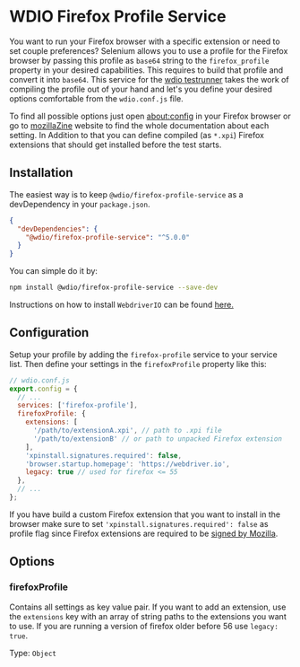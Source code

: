 WDIO Firefox Profile Service
============================

You want to run your Firefox browser with a specific extension or need to set couple preferences? Selenium allows you to use a profile for the Firefox browser by passing this profile as `base64` string to the `firefox_profile` property in your desired capabilities. This requires to build that profile and convert it into `base64`. This service for the [wdio testrunner](https://webdriver.io/guide/testrunner/gettingstarted.html) takes the work of compiling the profile out of your hand and let's you define your desired options comfortable from the `wdio.conf.js` file.

To find all possible options just open [about:config](about:config) in your Firefox browser or go to [mozillaZine](http://kb.mozillazine.org/About:config_entries) website to find the whole documentation about each setting. In Addition to that you can define compiled (as `*.xpi`) Firefox extensions that should get installed before the test starts.

## Installation

The easiest way is to keep `@wdio/firefox-profile-service` as a devDependency in your `package.json`.

```json
{
  "devDependencies": {
    "@wdio/firefox-profile-service": "^5.0.0"
  }
}
```

You can simple do it by:

```bash
npm install @wdio/firefox-profile-service --save-dev
```

Instructions on how to install `WebdriverIO` can be found [here.](https://webdriver.io/docs/gettingstarted.html)

## Configuration

Setup your profile by adding the `firefox-profile` service to your service list. Then define your settings in the `firefoxProfile` property like this:

```js
// wdio.conf.js
export.config = {
  // ...
  services: ['firefox-profile'],
  firefoxProfile: {
    extensions: [
      '/path/to/extensionA.xpi', // path to .xpi file
      '/path/to/extensionB' // or path to unpacked Firefox extension
    ],
    'xpinstall.signatures.required': false,
    'browser.startup.homepage': 'https://webdriver.io',
    legacy: true // used for firefox <= 55
  },
  // ...
};
```

If you have build a custom Firefox extension that you want to install in the browser make sure to set `'xpinstall.signatures.required': false` as profile flag since Firefox extensions are required to be [signed by Mozilla](https://wiki.mozilla.org/Add-ons/Extension_Signing).

## Options

### firefoxProfile
Contains all settings as key value pair. If you want to add an extension, use the `extensions` key with an array of string paths to the extensions you want to use. If you are running a version of firefox older before 56 use `legacy: true`.

Type: `Object`
